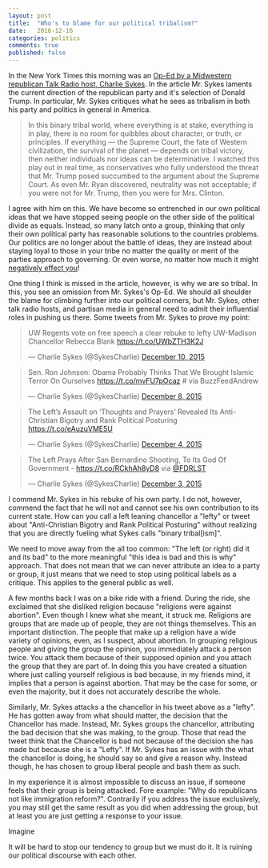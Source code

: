 ```yaml
---
layout: post
title:  "Who's to blame for our political tribalism?"
date:   2016-12-16
categories: politics
comments: true  
published: false
---
```


In the New York Times this morning was an [Op-Ed by a Midwestern republican Talk Radio host, Charlie Sykes][nyt]. In the article Mr. Sykes laments the current direction of the republican party and it's selection of Donald Trump. In particular, Mr. Sykes critiques what he sees as tribalism in both his party and politics in general in America.  

> In this binary tribal world, where everything is at stake, everything is in play, there is no room for quibbles about character, or truth, or principles. If everything — the Supreme Court, the fate of Western civilization, the survival of the planet — depends on tribal victory, then neither individuals nor ideas can be determinative. I watched this play out in real time, as conservatives who fully understood the threat that Mr. Trump posed succumbed to the argument about the Supreme Court. As even Mr. Ryan discovered, neutrality was not acceptable; if you were not for Mr. Trump, then you were for Mrs. Clinton.

I agree with him on this.  We have become so entrenched in our own political ideas that we have stopped seeing people on the other side of the political divide as equals. Instead, so many latch onto a group, thinking that only their own political party has reasonable solutions to the countries problems.  Our politics are no longer about the battle of ideas, they are instead about staying loyal to those in your tribe no matter the quality or merit of the parties approach to governing. Or even worse, no matter how much it might [negatively effect you][vox1]!

One thing I think is missed in the article, however, is why we are so tribal.  In this, you see an omission from Mr. Sykes's Op-Ed. We should all shoulder the blame for climbing further into our political corners, but Mr. Sykes, other talk radio hosts, and partisan media in general need to admit their influential roles in pushing us there.  Some tweets from Mr. Sykes to prove my point:

<blockquote class="twitter-tweet" data-lang="en"><p lang="en" dir="ltr">UW Regents vote on free speech a clear rebuke to lefty UW-Madison Chancellor Rebecca Blank <a href="https://t.co/UWbZTH3K2J">https://t.co/UWbZTH3K2J</a></p>&mdash; Charlie Sykes (@SykesCharlie) <a href="https://twitter.com/SykesCharlie/status/674964996976214017">December 10, 2015</a></blockquote>
<script async src="//platform.twitter.com/widgets.js" charset="utf-8"></script>

<blockquote class="twitter-tweet" data-cards="hidden" data-lang="en"><p lang="en" dir="ltr">Sen. Ron Johnson: Obama Probably Thinks That We Brought Islamic Terror On Ourselves <a href="https://t.co/mvFU7pOcaz">https://t.co/mvFU7pOcaz</a> # via BuzzFeedAndrew</p>&mdash; Charlie Sykes (@SykesCharlie) <a href="https://twitter.com/SykesCharlie/status/674044231829340160">December 8, 2015</a></blockquote>
<script async src="//platform.twitter.com/widgets.js" charset="utf-8"></script>

<blockquote class="twitter-tweet" data-lang="en"><p lang="en" dir="ltr">The Left’s Assault on ‘Thoughts and Prayers’ Revealed Its Anti-Christian Bigotry and Rank Political Posturing <a href="https://t.co/eAuzuVME5U">https://t.co/eAuzuVME5U</a></p>&mdash; Charlie Sykes (@SykesCharlie) <a href="https://twitter.com/SykesCharlie/status/672747315757604868">December 4, 2015</a></blockquote>
<script async src="//platform.twitter.com/widgets.js" charset="utf-8"></script>

<blockquote class="twitter-tweet" data-lang="en"><p lang="en" dir="ltr">The Left Prays After San Bernardino Shooting, To Its God Of Government -  <a href="https://t.co/RCkhAh8yD8">https://t.co/RCkhAh8yD8</a> via <a href="https://twitter.com/FDRLST">@FDRLST</a></p>&mdash; Charlie Sykes (@SykesCharlie) <a href="https://twitter.com/SykesCharlie/status/672422781213016064">December 3, 2015</a></blockquote>
<script async src="//platform.twitter.com/widgets.js" charset="utf-8"></script>

I commend Mr. Sykes in his rebuke of his own party.  I do not, however, commend the fact that he will not and cannot see his own contribution to its current state.  How can you call a left leaning chancellor a "lefty" or tweet about "Anti-Christian Bigotry and Rank Political Posturing" without realizing that you are directly fueling what Sykes calls "binary tribal[ism]".  

We need to move away from the all too common: "The left (or right) did it and its bad" to the more meaningful "this idea is bad and this is why" approach. That does not mean that we can never attribute an idea to a party or group, it just means that we need to stop using political labels as a critique. This applies to the general public as well. 

A few months back I was on a bike ride with a friend.  During the ride, she exclaimed that she disliked religion because "religions were against abortion".  Even though I knew what she meant, it struck me.  Religions are groups that are made up of people, they are not things themselves.  This an important distinction. The people that make up a religion have a wide variety of opinions, even, as I suspect, about abortion.  In grouping religious people and giving the group the opinion, you immediately attack a person twice. You attack them because of their supposed opinion and you attach the group that they are part of. In doing this you have created a situation where just calling yourself religious is bad because, in my friends mind, it implies that a person is against abortion. That may be the case for some, or even the majority, but it does not accurately describe the whole. 

Similarly, Mr. Sykes attacks a the chancellor in his tweet above as a "lefty". He has gotten away from what should matter, the decision that the Chancellor has made. Instead, Mr. Sykes groups the chancellor, attributing the bad decision that she was making, to the group. Those that read the tweet think that the Chancellor is bad not because of the decision she has made but because she is a "Lefty". If Mr. Sykes has an issue with the what the chancellor is doing, he should say so and give a reason why.  Instead though, he has chosen to group liberal people and bash them as such.

In my experience it is almost impossible to discuss an issue, if someone feels that their group is being attacked.  Fore example: "Why do republicans not like immigration reform?". Contrarily if you address the issue exclusively, you may still get the same result as you did when addressing the group, but at least you are just getting a response to your issue. 

Imagine  

It will be hard to stop our tendency to group but we must do it.  It is ruining our political discourse with each other.  



[nyt]: http://www.nytimes.com/2016/12/15/opinion/sunday/charlie-sykes-on-where-the-right-went-wrong.html?action=click&pgtype=Homepage&region=CColumn&module=MostEmailed&version=Full&src=me&WT.nav=MostEmailed

[vox1]: http://www.vox.com/policy-and-politics/2016/12/16/13967888/freedom-caucus-regulations

[paul k]: http://www.nytimes.com/2016/11/04/opinion/who-broke-politics.html?rref=collection%2Fcolumn%2Fpaul-krugman&action=click&contentCollection=opinion&region=stream&module=stream_unit&version=latest&contentPlacement=3&pgtype=collection
